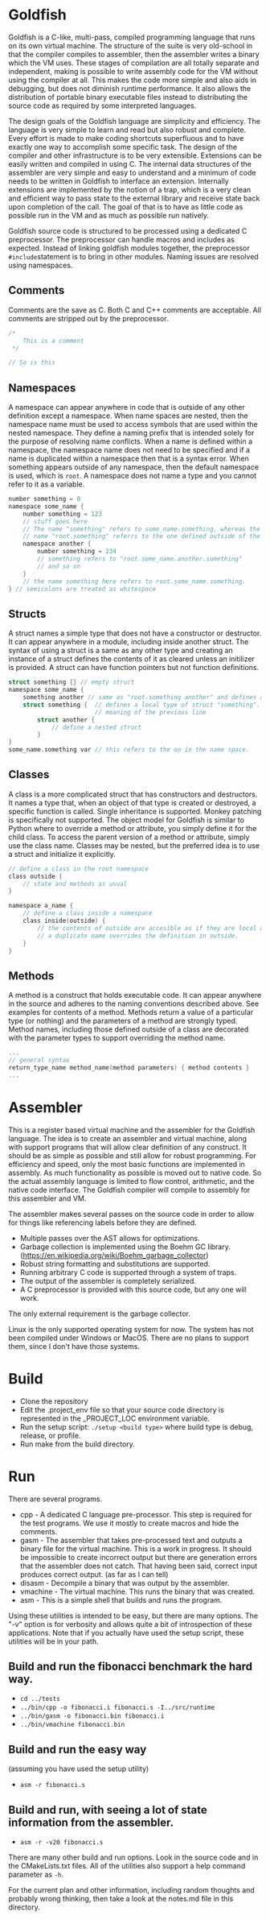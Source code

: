 # Goldfish

Goldfish is a C-like, multi-pass, compiled programming language that runs on its own virtual machine. The structure of the suite is very old-school in that the compiler compiles to assembler, then the assembler writes a binary which the VM uses. These stages of compilation are all totally separate and independent, making is possible to write assembly code for the VM without using the compiler at all. This makes the code more simple and also aids in debugging, but does not diminish runtime performance. It also allows the distribution of portable binary executable files instead to distributing the source code as required by some interpreted languages. 

The design goals of the Goldfish language are simplicity and efficiency. The language is very simple to learn and read but also robust and complete. Every effort is made to make coding shortcuts superfluous and to have exactly one way to accomplish some specific task. The design of the compiler and other infrastructure is to be very extensible. Extensions can be easily written and compiled in using C. The internal data structures of the assembler are very simple and easy to understand and a minimum of code needs to be written in Goldfish to interface an extension.  Internally extensions are implemented by the notion of a trap, which is a very clean and efficient way to pass state to the external library and receive state back upon completion of the call. The goal of that is to have as little code as possible run in the VM and as much as possible run natively.

Goldfish source code is structured to be processed using a dedicated C preprocessor. The preprocessor can handle macros and includes as expected. Instead of linking goldfish modules together, the preprocessor ``#include``statement is to bring in other modules. Naming issues are resolved using namespaces. 

## Comments

Comments are the save as C. Both C and C++ comments are acceptable. All comments are stripped out by the preprocessor.

```C
/*
 	This is a comment
 */

// So is this
```



## Namespaces

A namespace can appear anywhere in code that is outside of any other definition except a namespace. When name spaces are nested, then the namespace name must be used to access symbols that are used within the nested namespace. They define a naming prefix that is intended solely for the purpose of resolving name conflicts. When a name is defined within a namespace, the namespace name does not need to be specified and if a name is duplicated within a namespace then that is a syntax error. When something appears outside of any namespace, then the default namespace is used, which is ``root``.  A namespace does not name a type and you cannot refer to it as a variable.

```C
number something = 0
namespace some_name {
    number something = 123
    // stuff goes here
    // The name "something" refers to some_name.something, whereas the 
    // name "root.something" referrs to the one defined outside of the name space.
    namespace another {
        number something = 234
        // something refers to "root.some_name.another.something"
        // and so on
    }
    // the name something here refers to root.some_name.something.
} // semicolons are treated as whitespace
```

## Structs

A struct names a simple type that does not have a constructor or destructor. It can appear anywhere in a module, including inside another struct. The syntax of using a struct is a same as any other type and creating an instance of a struct defines the contents of it as cleared unless an initilizer is provided. A struct can have function pointers but not function definitions.

```C
struct something {} // empty struct
namespace some_name {
    something another // same as "root.something another" and defines an instance
    struct something {  // defines a local type of struct "something". This changes the
    					// meaning of the previous line 
        struct another {
            // define a nested struct
        }
}
some_name.something var // this refers to the on in the name space.
```

## Classes

A class is a more complicated struct that has constructors and destructors.  It names a type that, when an object of that type is created or destroyed, a specific function is called. Single inheritance is supported. Monkey patching is specifically not supported. The object model for Goldfish is similar to Python where to override a method or attribute, you simply define it for the child class.  To access the parent version of a method or attribute, simply use the class name. Classes may be nested, but the preferred idea is to use a struct and initialize it explicitly.

```c
// define a class in the root namespace
class outside {
    // state and methods as usual
}

namespace a_name {
    // define a class inside a namespace
    class inside(outside) {
        // the contents of outside are accesible as if they are local and defining
        // a duplicate name overrides the definition in outside.
    }
}
```

## Methods

A method is a construct that holds executable code. It can appear anywhere in the source and adheres to the naming conventions described above. See examples for contents of a method. Methods return a value of a particular type (or nothing) and the parameters of a method are strongly typed. Method names, including those defined outside of a class are decorated with the parameter types to support overriding the method name. 

```C
...
// general syntax
return_type_name method_name(method parameters) { method contents }
...
```





# Assembler

This is a register based virtual machine and the assembler for the Goldfish language. The idea is to create an assembler and virtual machine, along with support programs that will allow clear definition of any construct. It should be as simple as possible and still allow for robust programming. For efficiency and speed, only the most basic functions are implemented in assembly. As much functionality as possible is moved out to native code. So the actual assembly language is limited to flow control, arithmetic, and the native code interface. The Goldfish compiler will compile to assembly for this assembler and VM.

The assembler makes several passes on the source code in order to allow for things like referencing labels before they are defined.
- Multiple passes over the AST allows for optimizations.
- Garbage collection is implemented using the Boehm GC library. (https://en.wikipedia.org/wiki/Boehm_garbage_collector)
- Robust string formatting and substitutions are supported.
- Running arbitrary C code is supported through a system of traps.
- The output of the assembler is completely serialized.
- A C preprocessor is provided with this source code, but any one will work.

The only external requirement is the garbage collector.

Linux is the only supported operating system for now. The system has not been compiled under Windows or MacOS. There are no plans to support them, since I don't have those systems.

# Build
- Clone the repository
- Edit the .project_env file so that your source code directory is represented in the _PROJECT_LOC environment variable.
- Run the setup script: ```./setup <build type>``` where build type is debug, release, or profile.
- Run make from the build directory.

# Run
There are several programs.
- cpp - A dedicated C language pre-processor. This step is required for the test programs. We use it mostly to create macros and hide the comments.
- gasm - The assembler that takes pre-processed text and outputs a binary file for the virtual machine. This is a work in progress. It should be impossible to create incorrect output but there are generation errors that the assembler does not catch. That having been said, correct input produces correct output. (as far as I can tell)
- disasm - Decompile a binary that was output by the assembler.
- vmachine - The virtual machine. This runs the binary that was created.
- asm - This is a simple shell that builds and runs the program.

Using these utilities is intended to be easy, but there are many options. The "-v" option is for verbosity and allows quite a bit of introspection of these applications. Note that if you actually have used the setup script, these utilities will be in your path.

## Build and run the fibonacci benchmark the hard way.
- ```cd ../tests```
- ```../bin/cpp -o fibonacci.i fibonacci.s -I../src/runtime```
- ```../bin/gasm -o fibonacci.bin fibonacci.i```
- ```../bin/vmachine fibonacci.bin```

## Build and run the easy way
(assuming you have used the setup utility)
- ```asm -r fibonacci.s```

## Build and run, with seeing a lot of state information from the assembler.
- ```asm -r -v20 fibonacci.s```

There are many other build and run options. Look in the source code and in the CMakeLists.txt files. All of the utilities also support a help command parameter as ```-h```.

For the current plan and other information, including random thoughts and probably wrong thinking, then take a look at the notes.md file in this directory.
